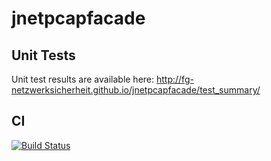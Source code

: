 jnetpcapfacade
==============

## Unit Tests
Unit test results are available here: http://fg-netzwerksicherheit.github.io/jnetpcapfacade/test_summary/

## CI
[![Build Status](https://travis-ci.org/fg-netzwerksicherheit/jnetpcapfacade.png?branch=master)](https://travis-ci.org/fg-netzwerksicherheit/jnetpcapfacade)

